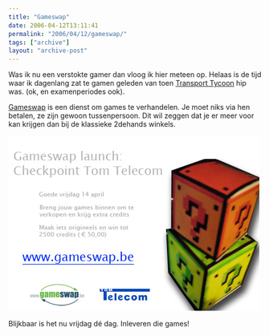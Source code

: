 ```yaml
---
title: "Gameswap"
date: 2006-04-12T13:11:41
permalink: "2006/04/12/gameswap/"
tags: ["archive"]
layout: "archive-post"
---
```

Was ik nu een verstokte gamer dan vloog ik hier meteen op. Helaas is de tijd waar ik dagenlang zat te gamen geleden van toen [Transport Tycoon](http://www.tycoongames.net/introduction.html "http://www.tycoongames.net/introduction.html") hip was. (ok, en examenperiodes ook).

[Gameswap](http://www.gameswap.be/ "http://www.gameswap.be/") is een dienst om games te verhandelen. Je moet niks via hen betalen, ze zijn gewoon tussenpersoon. Dit wil zeggen dat je er meer voor kan krijgen dan bij de klassieke 2dehands winkels.

![gameswap](/images/blog/2006/04/tomtelecom-launch-mail.jpg)

Blijkbaar is het nu vrijdag dé dag. Inleveren die games!
